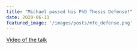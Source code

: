 ```yaml
---
title: "Michael passed his PhD Thesis Defense!"
date: 2020-06-11
featured_image: '/images/posts/mfe_defense.png'
---
```


[Video of the talk](https://youtu.be/S_I7MrOgyY8)
